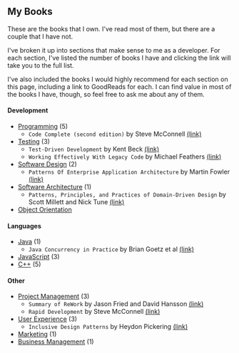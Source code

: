 ## My Books

These are the books that I own. I've read most of them, but there are a couple that I have not.

I've broken it up into sections that make sense to me as a developer. For each section, I've listed the number of books I have and clicking the link will take you to the full list.

I've also included the books I would highly recommend for each section on this page, including a link to GoodReads for each. I can find value in most of the books I have, though, so feel free to ask me about any of them.

#### Development

* [Programming](programming.md) (5)
  * ```Code Complete (second edition)``` by Steve McConnell
    [(link)](https://www.goodreads.com/book/show/4845.Code_Complete)
* [Testing](testing.md) (3)
  * ```Test-Driven Development``` by Kent Beck
    [(link)](https://www.goodreads.com/book/show/387190.Test_Driven_Development)
  * ```Working Effectively With Legacy Code``` by Michael Feathers
    [(link)](https://www.goodreads.com/book/show/44919.Working_Effectively_with_Legacy_Code)
* [Software Design](software-design.md) (2)
  * ```Patterns Of Enterprise Application Architecture``` by Martin Fowler
    [(link)](https://www.goodreads.com/book/show/70156.Patterns_of_Enterprise_Application_Architecture)
* [Software Architecture](software-architecture.md) (1)
  * ```Patterns, Principles, and Practices of Domain-Driven Design``` by Scott Millett and Nick Tune
    [(link)](https://www.goodreads.com/book/show/25531393-patterns-principles-and-practices-of-domain-driven-design)
* [Object Orientation](object-orientation.md)

#### Languages

* [Java](java.md) (1)
  * ```Java Concurrency in Practice``` by Brian Goetz et al
    [(link)](https://www.goodreads.com/book/show/127932.Java_Concurrency_in_Practice)
* [JavaScript](javascript.md) (3)
* [C++](c++.md) (5)

#### Other

* [Project Management](project-management.md) (3)
  * ```Summary of ReWork``` by Jason Fried and David Hansson
    [(link)](https://www.goodreads.com/book/show/36269634-summary-of-rework-by-jason-fried-and-david-heinemeier-hansson)
  * ```Rapid Development``` by Steve McConnell
    [(link)](https://www.goodreads.com/book/show/93892.Rapid_Development)
* [User Experience](user-experience.md) (3)
  * ```Inclusive Design Patterns``` by Heydon Pickering
    [(link)](https://www.goodreads.com/book/show/30816008-inclusive-design-patterns---coding-accessibility-into-web-design)
* [Marketing](marketing.md) (1)
* [Business Management](business-management.md) (1)
